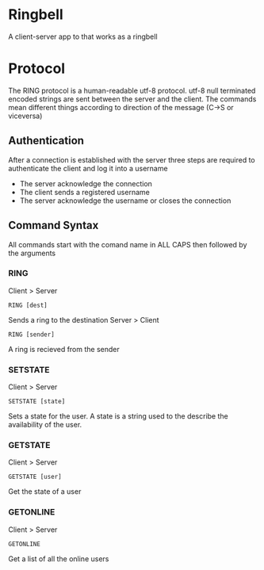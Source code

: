 # Ringbell
A client-server app to that works as a ringbell

# Protocol
The RING protocol is a human-readable utf-8 protocol.
utf-8 null terminated encoded strings are sent between the server and the client.
The commands mean different things according to direction of the message (C->S or viceversa)
## Authentication
After a connection is established with the server three steps are required to authenticate
the client and log it into a username
- The server acknowledge the connection
- The client sends a registered username
- The server acknowledge the username or closes the connection
## Command Syntax
All commands start with the comand name in ALL CAPS then followed by the arguments
### RING
Client > Server
```
RING [dest]
```
Sends a ring to the destination
Server > Client
```
RING [sender]
```
A ring is recieved from the sender
### SETSTATE
Client > Server
```
SETSTATE [state]
```
Sets a state for the user.
A state is a string used to the describe the availability of the user.
### GETSTATE
Client > Server
```
GETSTATE [user]
```
Get the state of a user
### GETONLINE
Client > Server
```
GETONLINE
```
Get a list of all the online users